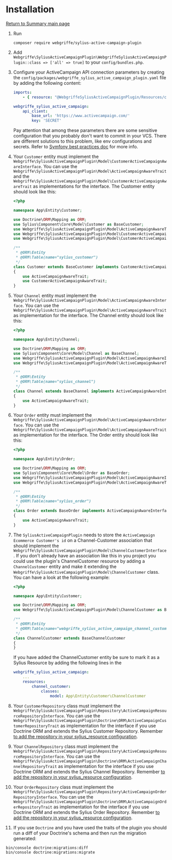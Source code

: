 # Installation

[Return to Summary main page](README.md)

1. Run
    ```shell
    composer require webgriffe/sylius-active-campaign-plugin
    ```

2. Add `Webgriffe\SyliusActiveCampaignPlugin\WebgriffeSyliusActiveCampaignPlugin::class => ['all' => true]` to your `config/bundles.php`.

3. Configure your ActiveCampaign API connection parameters by creating the `config/packages/webgriffe_sylius_active_campaign_plugin.yaml` file by adding the following content:
    ```yaml
    imports:
        - { resource: "@WebgriffeSyliusActiveCampaignPlugin/Resources/config/app/config.yaml" }

    webgriffe_sylius_active_campaign:
        api_client:
            base_url: 'https://www.activecampaign.com/'
            key: 'SECRET'
    ```
   Pay attention that among these parameters there are some sensitive configuration that you probably don't want to
   commit in your VCS. There are different solutions to this problem, like env configurations and secrets. Refer
   to [Symfony best practices doc](https://symfony.com/doc/current/best_practices.html#configuration) for more info.

4. Your `Customer` entity must implement
   the `Webgriffe\SyliusActiveCampaignPlugin\Model\CustomerActiveCampaignAwareInterface`. You can use
   the `Webgriffe\SyliusActiveCampaignPlugin\Model\ActiveCampaignAwareTrait` and
   the `Webgriffe\SyliusActiveCampaignPlugin\Model\CustomerActiveCampaignAwareTrait` as implementations for the
   interface. The Customer entity should look like this:
    ```php
    <?php
	
    namespace App\Entity\Customer;
	
    use Doctrine\ORM\Mapping as ORM;
    use Sylius\Component\Core\Model\Customer as BaseCustomer;
    use Webgriffe\SyliusActiveCampaignPlugin\Model\ActiveCampaignAwareTrait;
    use Webgriffe\SyliusActiveCampaignPlugin\Model\CustomerActiveCampaignAwareInterface;
    use Webgriffe\SyliusActiveCampaignPlugin\Model\CustomerActiveCampaignAwareTrait;
	
    /**
     * @ORM\Entity
     * @ORM\Table(name="sylius_customer")
     */
    class Customer extends BaseCustomer implements CustomerActiveCampaignAwareInterface
    {
        use ActiveCampaignAwareTrait;
        use CustomerActiveCampaignAwareTrait;
    }
    ```

5. Your `Channel` entity must implement the `Webgriffe\SyliusActiveCampaignPlugin\Model\ActiveCampaignAwareInterface`.
   You can use the `Webgriffe\SyliusActiveCampaignPlugin\Model\ActiveCampaignAwareTrait` as implementation for the
   interface. The Channel entity should look like this:
   ```php
   <?php
   
   namespace App\Entity\Channel;

   use Doctrine\ORM\Mapping as ORM;
   use Sylius\Component\Core\Model\Channel as BaseChannel;
   use Webgriffe\SyliusActiveCampaignPlugin\Model\ActiveCampaignAwareInterface;
   use Webgriffe\SyliusActiveCampaignPlugin\Model\ActiveCampaignAwareTrait;

   /**
    * @ORM\Entity
    * @ORM\Table(name="sylius_channel")
    */
   class Channel extends BaseChannel implements ActiveCampaignAwareInterface
   {
       use ActiveCampaignAwareTrait;
   }
   ```

6. Your `Order` entity must implement the `Webgriffe\SyliusActiveCampaignPlugin\Model\ActiveCampaignAwareInterface`. You
   can use the `Webgriffe\SyliusActiveCampaignPlugin\Model\ActiveCampaignAwareTrait` as implementation for the
   interface. The Order entity should look like this:
   ```php
   <?php
   
   namespace App\Entity\Order;

   use Doctrine\ORM\Mapping as ORM;
   use Sylius\Component\Core\Model\Order as BaseOrder;
   use Webgriffe\SyliusActiveCampaignPlugin\Model\ActiveCampaignAwareInterface;
   use Webgriffe\SyliusActiveCampaignPlugin\Model\ActiveCampaignAwareTrait;

   /**
    * @ORM\Entity
    * @ORM\Table(name="sylius_order")
    */
   class Order extends BaseOrder implements ActiveCampaignAwareInterface
   {
       use ActiveCampaignAwareTrait;
   }
   ```

7. The `SyliusActiveCampaignPlugin` needs to store the `ActiveCampaign Ecommerce Customer's id` on a Channel-Customer
   association that should implement the `Webgriffe\SyliusActiveCampaignPlugin\Model\ChannelCustomerInterface`. If you
   don't already have an association like this in you project you could use the plugin's ChannelCustomer resource by
   adding a `ChannelCustomer` entity and make it extending
   the `Webgriffe\SyliusActiveCampaignPlugin\Model\ChannelCustomer` class. You can have a look at the following example:
   ```php
   <?php
   
   namespace App\Entity\Customer;
   
   use Doctrine\ORM\Mapping as ORM;
   use Webgriffe\SyliusActiveCampaignPlugin\Model\ChannelCustomer as BaseChannelCustomer;
   
   /**
    * @ORM\Entity
    * @ORM\Table(name="webgriffe_sylius_active_campaign_channel_customer")
    */
   class ChannelCustomer extends BaseChannelCustomer
   {
   }
   ```
   If you have added the ChannelCustomer entity be sure to mark it as a Sylius Resource by adding the following lines in
   the

    ```yaml
    webgriffe_sylius_active_campaign:
        ...
        resources:
            channel_customer:
                classes:
                    model: App\Entity\Customer\ChannelCustomer
    ```

8. Your `CustomerRepository` class must implement
   the `Webgriffe\SyliusActiveCampaignPlugin\Repository\ActiveCampaignResourceRepositoryInterface`. You can use
   the `Webgriffe\SyliusActiveCampaignPlugin\Doctrine\ORM\ActiveCampaignCustomerRepositoryTrait` as implementation for
   the interface if you use Doctrine ORM and extends the Sylius Customer Repository. Remember [to add the repository in your sylius_resource configuration](https://docs.sylius.com/en/latest/customization/repository.html).

9. Your `ChannelRepository` class must implement
    the `Webgriffe\SyliusActiveCampaignPlugin\Repository\ActiveCampaignResourceRepositoryInterface`. You can use
    the `Webgriffe\SyliusActiveCampaignPlugin\Doctrine\ORM\ActiveCampaignChannelRepositoryTrait` as implementation for
    the interface if you use Doctrine ORM and extends the Sylius Channel Repository. Remember [to add the repository in your sylius_resource configuration](https://docs.sylius.com/en/latest/customization/repository.html).

10. Your `OrderRepository` class must implement
    the `Webgriffe\SyliusActiveCampaignPlugin\Repository\ActiveCampaignOrderRepositoryInterface`. You can use
    the `Webgriffe\SyliusActiveCampaignPlugin\Doctrine\ORM\ActiveCampaignOrderRepositoryTrait` as implementation for the
    interface if you use Doctrine ORM and extends the Sylius Order Repository. Remember [to add the repository in your sylius_resource configuration](https://docs.sylius.com/en/latest/customization/repository.html).

11. If you use `Doctrine` and you have used the traits of the plugin you should run a diff of your Doctrine's schema and
   then run the migration generated:
   ```shell
   bin/console doctrine:migrations:diff
   bin/console doctrine:migrations:migrate
   ```
